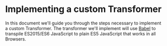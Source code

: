 # Implementing a custom Transformer

In this document we'll guide you through the steps necessary to implement a custom Transformer.
The transformer we'll implement will use [Babel](http://babeljs.io) to transpile ES2015/ES6 JavaScript to plain ES5 JavaScript that works in all Browsers.
